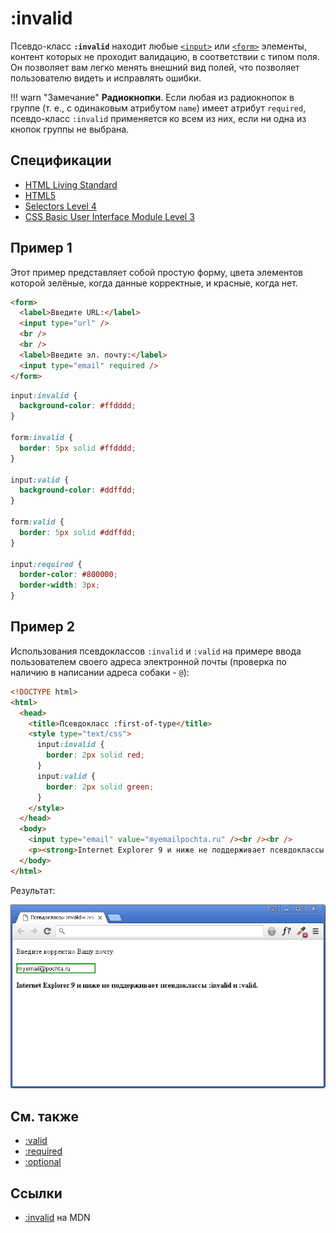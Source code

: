 # :invalid

Псевдо-класс **`:invalid`** находит любые [`<input>`](../html/input.md) или [`<form>`](../html/form.md) элементы, контент которых не проходит валидацию, в соответствии с типом поля. Он позволяет вам легко менять внешний вид полей, что позволяет пользователю видеть и исправлять ошибки.

!!! warn "Замечание"
**Радиокнопки**. Если любая из радиокнопок в группе (т. е., с одинаковым атрибутом `name`) имеет атрибут `required`, псевдо-класс `:invalid` применяется ко всем из них, если ни одна из кнопок группы не выбрана.

## Спецификации

- [HTML Living Standard](https://html.spec.whatwg.org/multipage/#selector-invalid)
- [HTML5](https://www.w3.org/TR/html50/#selector-invalid)
- [Selectors Level 4](https://drafts.csswg.org/selectors-4/#validity-pseudos)
- [CSS Basic User Interface Module Level 3](https://drafts.csswg.org/css-ui-3/#pseudo-validity)

## Пример 1

Этот пример представляет собой простую форму, цвета элементов которой зелёные, когда данные корректные, и красные, когда нет.

```html tab="HTML"
<form>
  <label>Введите URL:</label>
  <input type="url" />
  <br />
  <br />
  <label>Введите эл. почту:</label>
  <input type="email" required />
</form>
```

```css tab="CSS"
input:invalid {
  background-color: #ffdddd;
}

form:invalid {
  border: 5px solid #ffdddd;
}

input:valid {
  background-color: #ddffdd;
}

form:valid {
  border: 5px solid #ddffdd;
}

input:required {
  border-color: #800000;
  border-width: 3px;
}
```

## Пример 2

Использования псевдоклассов `:invalid` и `:valid` на примере ввода пользователем своего адреса электронной почты (проверка по наличию в написании адреса собаки - `@`):

```html
<!DOCTYPE html>
<html>
  <head>
    <title>Псевдокласс :first-of-type</title>
    <style type="text/css">
      input:invalid {
        border: 2px solid red;
      }
      input:valid {
        border: 2px solid green;
      }
    </style>
  </head>
  <body>
    <input type="email" value="myemailpochta.ru" /><br /><br />
    <p><strong>Internet Explorer 9 и ниже не поддерживает псевдоклассы :invalid и :valid..</strong></p>
  </body>
</html>
```

Результат:

![Пример использования псевдоклассов :invalid и :valid.](990.png)

## См. также

- [:valid](:valid.md)
- [:required](:required.md)
- [:optional](:optional.md)

## Ссылки

- [:invalid](https://developer.mozilla.org/ru/docs/Web/CSS/:invalid) на MDN
